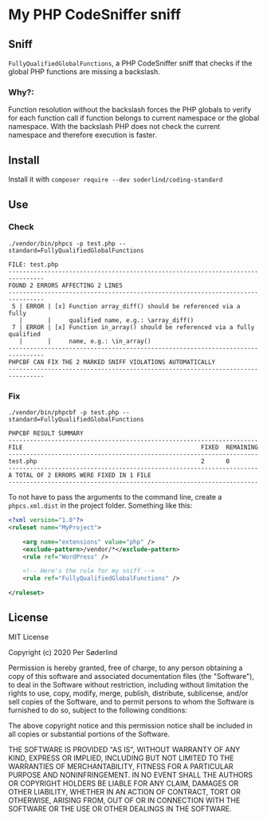 # My PHP CodeSniffer sniff


## Sniff

`FullyQualifiedGlobalFunctions`, a PHP CodeSniffer sniff that checks if the global PHP functions are missing a backslash.

### Why?:

Function resolution without the backslash forces the PHP globals to verify for each function call if function belongs to current namespace or the global namespace. With the backslash PHP does not check the current namespace and therefore execution is faster.

## Install

Install it with `composer require --dev soderlind/coding-standard`

## Use

### Check
`./vendor/bin/phpcs -p test.php --standard=FullyQualifiedGlobalFunctions`

```
FILE: test.php
--------------------------------------------------------------------------------
FOUND 2 ERRORS AFFECTING 2 LINES
--------------------------------------------------------------------------------
 5 | ERROR | [x] Function array_diff() should be referenced via a fully
   |       |     qualified name, e.g.: \array_diff()
 7 | ERROR | [x] Function in_array() should be referenced via a fully qualified
   |       |     name, e.g.: \in_array()
--------------------------------------------------------------------------------
PHPCBF CAN FIX THE 2 MARKED SNIFF VIOLATIONS AUTOMATICALLY
--------------------------------------------------------------------------------
```

### Fix

`./vendor/bin/phpcbf -p test.php --standard=FullyQualifiedGlobalFunctions`

```
PHPCBF RESULT SUMMARY
----------------------------------------------------------------------
FILE                                                  FIXED  REMAINING
----------------------------------------------------------------------
test.php                                              2      0
----------------------------------------------------------------------
A TOTAL OF 2 ERRORS WERE FIXED IN 1 FILE
----------------------------------------------------------------------
```

To not have to pass the arguments to the command line, create a `phpcs.xml.dist` in the project folder. Something like this:

```xml
<?xml version="1.0"?>
<ruleset name="MyProject">

	<arg name="extensions" value="php" />
	<exclude-pattern>/vendor/*</exclude-pattern>
	<rule ref="WordPress" />

	<!-- Here's the rule for my sniff -->
	<rule ref="FullyQualifiedGlobalFunctions" />

</ruleset>
```

## License

MIT License

Copyright (c) 2020 Per Søderlind

Permission is hereby granted, free of charge, to any person obtaining a copy
of this software and associated documentation files (the "Software"), to deal
in the Software without restriction, including without limitation the rights
to use, copy, modify, merge, publish, distribute, sublicense, and/or sell
copies of the Software, and to permit persons to whom the Software is
furnished to do so, subject to the following conditions:

The above copyright notice and this permission notice shall be included in all
copies or substantial portions of the Software.

THE SOFTWARE IS PROVIDED "AS IS", WITHOUT WARRANTY OF ANY KIND, EXPRESS OR
IMPLIED, INCLUDING BUT NOT LIMITED TO THE WARRANTIES OF MERCHANTABILITY,
FITNESS FOR A PARTICULAR PURPOSE AND NONINFRINGEMENT. IN NO EVENT SHALL THE
AUTHORS OR COPYRIGHT HOLDERS BE LIABLE FOR ANY CLAIM, DAMAGES OR OTHER
LIABILITY, WHETHER IN AN ACTION OF CONTRACT, TORT OR OTHERWISE, ARISING FROM,
OUT OF OR IN CONNECTION WITH THE SOFTWARE OR THE USE OR OTHER DEALINGS IN THE
SOFTWARE.